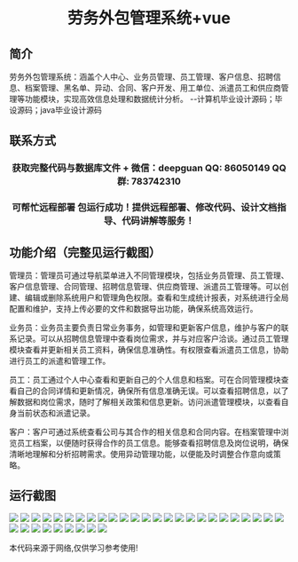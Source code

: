 <p><h1 align="center">劳务外包管理系统+vue</h1></p>

## 简介
劳务外包管理系统：涵盖个人中心、业务员管理、员工管理、客户信息、招聘信息、档案管理、黑名单、异动、合同、客户开发、用工单位、派遣员工和供应商管理等功能模块，实现高效信息处理和数据统计分析。    --计算机毕业设计源码；毕设源码；java毕业设计源码


## 联系方式
<p><h3 align="center">获取完整代码与数据库文件 + 微信：deepguan QQ: 86050149 QQ群: 783742310</h3></p>
<p><h3 align="center">可帮忙远程部署 包运行成功！提供远程部署、修改代码、设计文档指导、代码讲解等服务！</h3></p>

## 功能介绍（完整见运行截图）
管理员：管理员可通过导航菜单进入不同管理模块，包括业务员管理、员工管理、客户信息管理、合同管理、招聘信息管理、供应商管理、派遣员工管理等。可以创建、编辑或删除系统用户和管理角色权限。查看和生成统计报表，对系统进行全局配置和维护，支持上传必要的文件和数据导出功能，确保系统高效运行。

业务员：业务员主要负责日常业务事务，如管理和更新客户信息，维护与客户的联系记录。可以从招聘信息管理中查看岗位需求，并与对应客户洽谈。通过员工管理模块查看并更新相关员工资料，确保信息准确性。有权限查看派遣员工信息，协助进行员工的派遣和管理工作。

员工：员工通过个人中心查看和更新自己的个人信息和档案。可在合同管理模块查看自己的合同详情和更新情况，确保所有信息准确无误。可以查看招聘信息，以了解数据和岗位需求，随时了解相关政策和信息更新。访问派遣管理模块，以查看自身当前状态和派遣记录。

客户：客户可通过系统查看公司与其合作的相关信息和合同内容。在档案管理中浏览员工档案，以便随时获得合作的员工信息。能够查看招聘信息及岗位说明，确保清晰地理解和分析招聘需求。使用异动管理功能，以便能及时调整合作意向或策略。


## 运行截图
![](img/001.jpg)
![](img/002.jpg)
![](img/003.jpg)
![](img/004.jpg)
![](img/005.jpg)
![](img/006.jpg)
![](img/007.jpg)
![](img/008.jpg)
![](img/009.jpg)
![](img/010.jpg)
![](img/011.jpg)
![](img/012.jpg)
![](img/013.jpg)
![](img/014.jpg)
![](img/015.jpg)
![](img/016.jpg)
![](img/017.jpg)
![](img/018.jpg)
![](img/019.jpg)
![](img/020.jpg)
![](img/021.jpg)
![](img/022.jpg)
![](img/023.jpg)
![](img/024.jpg)
![](img/025.jpg)
![](img/026.jpg)
![](img/027.jpg)
![](img/028.jpg)
![](img/029.jpg)
![](img/030.jpg)
![](img/031.jpg)
![](img/032.jpg)
![](img/033.jpg)
![](img/034.jpg)

<p>本代码来源于网络,仅供学习参考使用!</p>

